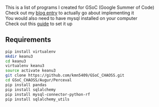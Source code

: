 This is a list of programs I created for GSoC (Google Summer of Code)<br/>
Check out my [blog entry](https://kmn5409.github.io/keanu-nichols/gsoc/2018/08/10/gsoc-Week-14.html) to actually go about implementing it
<br/>
You would also need to have mysql installed on your computer<br/>
Check out this [guide](https://www.digitalocean.com/community/tutorials/how-to-install-mysql-on-ubuntu-16-04) to set it up <br/>

## Requirements
```bash
pip install virtualenv
mkdir keanu3
cd keanu3
virtualenv keanu3
source activate keanu3
git clone https://github.com/kmn5409/GSoC_CHAOSS.git
cd GSoC_CHAOSS/Augur/Perceval
pip install pandas
pip install sqlalchemy
pip install mysql-connector-python-rf
pip install sqlalchemy_utils
```
